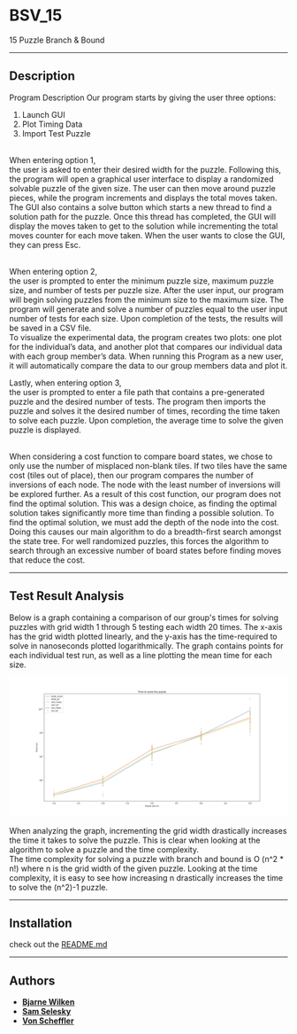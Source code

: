 # BSV_15

15 Puzzle Branch & Bound
***
## Description


Program Description
Our program starts by giving the user three options: 
1. Launch GUI
2. Plot Timing Data
3. Import Test Puzzle 

<br>When entering option 1, 
<br>the user is asked to enter their desired width for the puzzle. 
Following this, the program will open a graphical user interface to display a randomized solvable puzzle of the given size. 
The user can then move around puzzle pieces, while the program increments and displays the total moves taken. 
The GUI also contains a solve button which starts a new thread to find a solution path for the puzzle. 
Once this thread has completed, the GUI will display the moves taken to get to the solution while incrementing the total moves counter for each move taken. 
When the user wants to close the GUI, they can press Esc.

<br>When entering option 2, 
<br>the user is prompted to enter the minimum puzzle size, maximum puzzle size, and number of tests per puzzle size. 
After the user input, our program will begin solving puzzles from the minimum size to the maximum size. 
The program will generate and solve a number of puzzles equal to the user input number of tests for each size. 
Upon completion of the tests, the results will be saved in a CSV file.  
To visualize the experimental data, the program creates two plots: 
one plot for the individual’s data, and another plot that compares our individual data with each group member’s data. 
When running this Program as a new user, it will automatically compare the data to our group members data and plot it. 

Lastly, when entering option 3, 
<br>the user is prompted to enter a file path that contains a pre-generated puzzle and the desired number of tests. 
The program then imports the puzzle and solves it the desired number of times, recording the time taken to solve each puzzle. 
Upon completion, the average time to solve the given puzzle is displayed.


<br>When considering a cost function to compare board states, we chose to only use the number of misplaced non-blank tiles. If two tiles have the same cost (tiles out of place), then our program compares the number of inversions of each node. The node with the least number of inversions will be explored further. As a result of this cost function, our program does not find the optimal solution. This was a design choice, as finding the optimal solution takes significantly more time than finding a possible solution. To find the optimal solution, we must add the depth of the node into the cost. Doing this causes our main algorithm to do a breadth-first search amongst the state tree. For well randomized puzzles, this forces the algorithm to search through an excessive number of board states before finding moves that reduce the cost.


***
## Test Result Analysis


Below is a graph containing a comparison of our group's times for solving puzzles with grid width 1 through 5 testing each width 20 times. 
The x-axis has the grid width plotted linearly, and the y-axis has the time-required to solve in nanoseconds plotted logarithmically. 
The graph contains points for each individual test run, as well as a line plotting the mean time for each size.

![all.png](plots%2Fall.png)

When analyzing the graph, incrementing the grid width drastically increases the time it takes to solve the puzzle. 
This is clear when looking at the algorithm to solve a puzzle and the time complexity.  
The time complexity for solving a puzzle with branch and bound is O (n^2 * n!) where n is the grid width of the given puzzle. 
Looking at the time complexity, it is easy to see how increasing n drastically increases the time to solve the (n^2)-1 puzzle.

***
## Installation


check out the [README.md](README.md)

***
## Authors 

* [**Bjarne Wilken**](https://github.com/B-DUB99)
* [**Sam Selesky**](https://github.com/samselesky)
* [**Von Scheffler**](https://github.com/vscheff)
